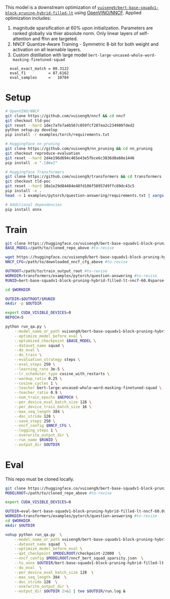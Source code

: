 This model is a downstream optimization of [```vuiseng9/bert-base-squadv1-block-pruning-hybrid-filled-lt```](https://huggingface.co/vuiseng9/bert-base-squadv1-block-pruning-hybrid-filled-lt) using [OpenVINO/NNCF](https://github.com/openvinotoolkit/nncf). Applied optimization includes:
1. magnitude sparsification at 60% upon initialization. Parameters are ranked globally via thier absolute norm. Only linear layers of self-attention and ffnn are targeted.
2. NNCF Quantize-Aware Training - Symmetric 8-bit for both weight and activation on all learnable layers.
3. Custom distillation with large model ```bert-large-uncased-whole-word-masking-finetuned-squad```  

```
  eval_exact_match = 80.3122
  eval_f1          = 87.6162
  eval_samples     =   10784
``` 

# Setup
```bash
# OpenVINO/NNCF
git clone https://github.com/vuiseng9/nncf && cd nncf
git checkout tld-poc
git reset --hard 1dec7afe7a4b567c059fcf287ea2c234980fded2
python setup.py develop
pip install -r examples/torch/requirements.txt

# Huggingface nn_pruning
git clone https://github.com/vuiseng9/nn_pruning && cd nn_pruning
git checkout reproduce-evaluation
git reset --hard 2d4e196d694c465e43e5fbce6c3836d0a60e1446
pip install -e ".[dev]"

# Huggingface Transformers
git clone https://github.com/vuiseng9/transformers && cd transformers
git checkout tld-poc
git reset --hard 10a1e29d84484e48fd106f58957d9ffc89dc43c5
pip install -e .
head -n 1 examples/pytorch/question-answering/requirements.txt | xargs -i pip install {}

# Additional dependencies
pip install onnx
```

# Train

```bash
git clone https://huggingface.co/vuiseng9/bert-base-squadv1-block-pruning-hybrid-filled-lt
BASE_MODEL=/path/to/cloned_repo_above #to-revise

wget https://huggingface.co/vuiseng9/bert-base-squadv1-block-pruning-hybrid-filled-lt-nncf-60.0sparse-qat-lt/raw/main/nncf_bert_squad_sparsity.json
NNCF_CFG=/path/to/downloaded_nncf_cfg_above #to-revise

OUTROOT=/path/to/train_output_root #to-revise
WORKDIR=transformers/examples/pytorch/question-answering #to-revise
RUNID=bert-base-squadv1-block-pruning-hybrid-filled-lt-nncf-60.0sparse-qat-lt

cd $WORKDIR

OUTDIR=$OUTROOT/$RUNID
mkdir -p $OUTDIR

export CUDA_VISIBLE_DEVICES=0
NEPOCH=5

python run_qa.py \
    --model_name_or_path vuiseng9/bert-base-squadv1-block-pruning-hybrid \
    --optimize_model_before_eval \
    --optimized_checkpoint $BASE_MODEL \
    --dataset_name squad \
    --do_eval \
    --do_train \
    --evaluation_strategy steps \
    --eval_steps 250 \
    --learning_rate 3e-5 \
    --lr_scheduler_type cosine_with_restarts \
    --warmup_ratio 0.25 \
    --cosine_cycles 1 \
    --teacher bert-large-uncased-whole-word-masking-finetuned-squad \
    --teacher_ratio 0.9 \
    --num_train_epochs $NEPOCH \
    --per_device_eval_batch_size 128 \
    --per_device_train_batch_size 16 \
    --max_seq_length 384 \
    --doc_stride 128 \
    --save_steps 250 \
    --nncf_config $NNCF_CFG \
    --logging_steps 1 \
    --overwrite_output_dir \
    --run_name $RUNID \
    --output_dir $OUTDIR
```

# Eval
This repo must be cloned locally.
```bash
git clone https://huggingface.co/vuiseng9/bert-base-squadv1-block-pruning-hybrid-filled-lt-nncf-60.0sparse-qat-lt
MODELROOT=/path/to/cloned_repo_above #to-revise

export CUDA_VISIBLE_DEVICES=0

OUTDIR=eval-bert-base-squadv1-block-pruning-hybrid-filled-lt-nncf-60.0sparse-qat-lt
WORKDIR=transformers/examples/pytorch/question-answering #to-revise
cd $WORKDIR
mkdir $OUTDIR

nohup python run_qa.py  \
    --model_name_or_path vuiseng9/bert-base-squadv1-block-pruning-hybrid  \
    --dataset_name squad  \
    --optimize_model_before_eval \
    --qat_checkpoint $MODELROOT/checkpoint-22000  \
    --nncf_config $MODELROOT/nncf_bert_squad_sparsity.json  \
    --to_onnx $OUTDIR/bert-base-squadv1-block-pruning-hybrid-filled-lt-nncf-60.0sparse-qat-lt.onnx  \
    --do_eval  \
    --per_device_eval_batch_size 128  \
    --max_seq_length 384  \
    --doc_stride 128  \
    --overwrite_output_dir \
    --output_dir $OUTDIR 2>&1 | tee $OUTDIR/run.log &
```
